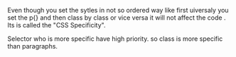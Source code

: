 Even though you set the sytles in not so ordered way like first uiversaly you set the p{} and then class by class or vice versa it will not affect the code . Its is called the "CSS Specificity".

Selector who is more specific have high priority. so class is more specific than paragraphs.